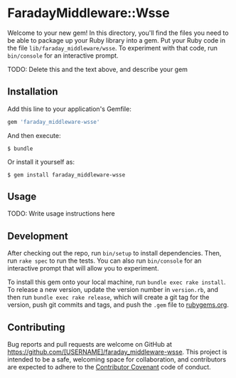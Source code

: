 # FaradayMiddleware::Wsse

Welcome to your new gem! In this directory, you'll find the files you need to be able to package up your Ruby library into a gem. Put your Ruby code in the file `lib/faraday_middleware/wsse`. To experiment with that code, run `bin/console` for an interactive prompt.

TODO: Delete this and the text above, and describe your gem

## Installation

Add this line to your application's Gemfile:

```ruby
gem 'faraday_middleware-wsse'
```

And then execute:

    $ bundle

Or install it yourself as:

    $ gem install faraday_middleware-wsse

## Usage

TODO: Write usage instructions here

## Development

After checking out the repo, run `bin/setup` to install dependencies. Then, run `rake spec` to run the tests. You can also run `bin/console` for an interactive prompt that will allow you to experiment.

To install this gem onto your local machine, run `bundle exec rake install`. To release a new version, update the version number in `version.rb`, and then run `bundle exec rake release`, which will create a git tag for the version, push git commits and tags, and push the `.gem` file to [rubygems.org](https://rubygems.org).

## Contributing

Bug reports and pull requests are welcome on GitHub at https://github.com/[USERNAME]/faraday_middleware-wsse. This project is intended to be a safe, welcoming space for collaboration, and contributors are expected to adhere to the [Contributor Covenant](contributor-covenant.org) code of conduct.

